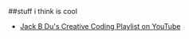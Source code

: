 ##stuff i think is cool

- [Jack B Du's Creative Coding Playlist on YouTube](https://www.youtube.com/playlist?list=PLUbmjnHkwarjjudjj2dclvClnL5ngpDze)
